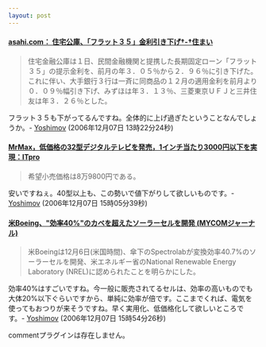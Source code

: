 ```yaml
---
layout: post
---
```

<h4><a href="http://www.asahi.com/housing/news/TKY200612010332.html">asahi.com： 住宅公庫、「フラット３５」金利引き下げ†-†住まい</a></h4>
<blockquote><p>住宅金融公庫は１日、民間金融機関と提携した長期固定ローン「フラット３５」の提示金利を、前月の年３．０５％から２．９６％に引き下げた。これに伴い、大手銀行３行は一斉に同商品の１２月の適用金利を前月より０．０９％幅引き下げ、みずほは年３．１３％、三菱東京ＵＦＪと三井住友は年３．２６％とした。</p>
</blockquote>
<p>フラット３５も下がってるんですね。全体的に上げ過ぎたということなんでしょうか。- <a href="/?page=Yoshimov" class="wikipage">Yoshimov</a> (2006年12月07日 13時22分24秒)</p>
<h4><a href="http://itpro.nikkeibp.co.jp/article/NEWS/20061206/256220/">MrMax，低価格の32型デジタルテレビを発売，1インチ当たり3000円以下を実現：ITpro</a></h4>
<blockquote><p>希望小売価格は8万9800円である。</p>
</blockquote>
<p>安いですねぇ。40型以上も、この勢いで値下がりして欲しいものです。- <a href="/?page=Yoshimov" class="wikipage">Yoshimov</a> (2006年12月07日 15時05分39秒)</p>
<h4><a href="http://journal.mycom.co.jp/news/2006/12/07/102.html">米Boeing、&quot;効率40%&quot;のカベを超えたソーラーセルを開発 (MYCOMジャーナル)</a></h4>
<blockquote><p>米Boeingは12月6日(米国時間)、傘下のSpectrolabが変換効率40.7%のソーラーセルを開発、米エネルギー省のNational Renewable Energy Laboratory (NREL)に認められたことを明らかにした。</p>
</blockquote>
<p>効率40%はすごいですね。今一般に販売されてるセルは、効率の高いものでも大体20%以下ぐらいですから、単純に効率が倍です。ここまでくれば、電気を使ってもおつりが来そうですね。早く実用化、低価格化して欲しいところです。- <a href="/?page=Yoshimov" class="wikipage">Yoshimov</a> (2006年12月07日 15時54分26秒)</p>
<p><span class="error">commentプラグインは存在しません。</span> </p>
